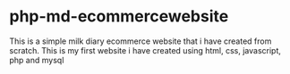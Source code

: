 # php-md-ecommercewebsite
This  is a simple milk diary ecommerce website that i have created from scratch. This is my first website i have created using html, css, javascript, php and mysql
